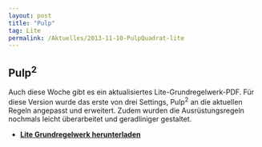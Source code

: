 ```yaml
---
layout: post
title: "Pulp"
tag: Lite
permalink: /Aktuelles/2013-11-10-PulpQuadrat-lite
---
```


<h2>Pulp<sup>2</sup></h2>
Auch diese Woche gibt es ein aktualisiertes Lite-Grundregelwerk-PDF. Für diese Version wurde das erste von drei Settings, Pulp<sup>2</sup> an die aktuellen Regeln angepasst und erweitert. Zudem wurden die Ausrüstungsregeln nochmals leicht überarbeitet und geradliniger gestaltet.

- **[Lite Grundregelwerk herunterladen](https://lite.jcgames.de/Publikationen/)**


